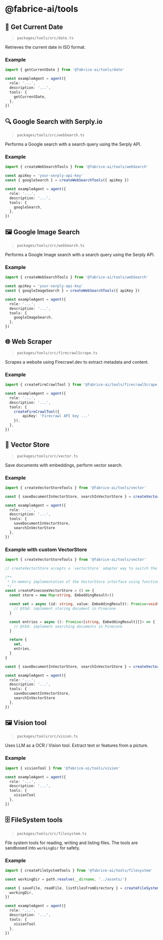 @fabrice-ai/tools
====

## 📅 Get Current Date

> `packages/tools/src/date.ts`

Retrieves the current date in ISO format.

### Example
```typescript
import { getCurrentDate } from '@fabrice-ai/tools/date'

const exampleAgent = agent({
  role: '...',
  description: '...',
  tools: {
    getCurrentDate,
  },
})
```

## 🔍 Google Search with Serply.io

> `packages/tools/src/webSearch.ts`

Performs a Google search with a search query using the Serply API.

### Example
```typescript
import { createWebSearchTools } from '@fabrice-ai/tools/webSearch'

const apiKey = 'your-serply-api-key'
const { googleSearch } = createWebSearchTools({ apiKey })

const exampleAgent = agent({
  role: '...',
  description: '...',
  tools: {
    googleSearch,
  },
})
```

## 🖼️ Google Image Search

> `packages/tools/src/webSearch.ts`

Performs a Google Image search with a search query using the Serply API.

### Example
```typescript
import { createWebSearchTools } from '@fabrice-ai/tools/webSearch'

const apiKey = 'your-serply-api-key'
const { googleImageSearch } = createWebSearchTools({ apiKey })

const exampleAgent = agent({
  role: '...',
  description: '...',
  tools: {
    googleImageSearch,
  },
})
```

## 🌐 Web Scraper

> `packages/tools/src/firecrawlScrape.ts`

Scrapes a website using Firecrawl.dev to extract metadata and content.

### Example
```typescript
import { createFireCrawlTool } from '@fabrice-ai/tools/firecrawlScrape'

const exampleAgent = agent({
  role: '...',
  description: '...',
  tools: {
    createFireCrawlTool({
        apiKey: 'Firecrawl API key ...'
    }),
  },
})
```

## 🫙 Vector Store

> `packages/tools/src/vector.ts`

Save documents with embeddings, perform vector search.

### Example
```typescript
import { createVectorStoreTools } from '@fabrice-ai/tools/vector'

const { saveDocumentInVectorStore, searchInVectorStore } = createVectorStoreTools()

const exampleAgent = agent({
  role: '...',
  description: '...',
  tools: {
    saveDocumentInVectorStore,
    searchInVectorStore
  },
})
```

### Example with custom VectorStore
```typescript
import { createVectorStoreTools } from '@fabrice-ai/tools/vector'

// createVectorStore accepts a `vectorStore` adapter way to switch the default - in-memory store to Pinecone or others

/**
 * In-memory implementation of the VectorStore interface using functions.
 */
const createPineconeVectorStore = () => {
  const store = new Map<string, EmbeddingResult>()

  const set = async (id: string, value: EmbeddingResult): Promise<void> => {
    // @tbd: implement storing document in Pinecone
  }

  const entries = async (): Promise<[string, EmbeddingResult][]> => {
    // @tbd: implement searching documents in Pinecone
  }

  return {
    set,
    entries,
  }
}

const { saveDocumentInVectorStore, searchInVectorStore } = createVectorStoreTools(createPineconeVectorStore())

const exampleAgent = agent({
  role: '...',
  description: '...',
  tools: {
    saveDocumentInVectorStore,
    searchInVectorStore
  },
})
```

## 🖼️ Vision tool

> `packages/tools/src/vision.ts`

Uses LLM as a OCR / Vision tool. Extract text or features from a picture.

### Example
```typescript
import { visionTool } from '@fabrice-ai/tools/vision'

const exampleAgent = agent({
  role: '...',
  description: '...',
  tools: {
    visionTool    
  },
})
```

## 🗄️ FileSystem tools

> `packages/tools/src/filesystem.ts`

File system tools for reading, writing and listing files. The tools are sandboxed into `workingDir` for safety.

### Example
```typescript
import { createFileSystemTools } from '@fabrice-ai/tools/filesystem'

const workingDir = path.resolve(__dirname, '../assets/')

const { saveFile, readFile, listFilesFromDirectory } = createFileSystemTools({
  workingDir,
})

const exampleAgent = agent({
  role: '...',
  description: '...',
  tools: {
    visionTool    
  },
})
```
